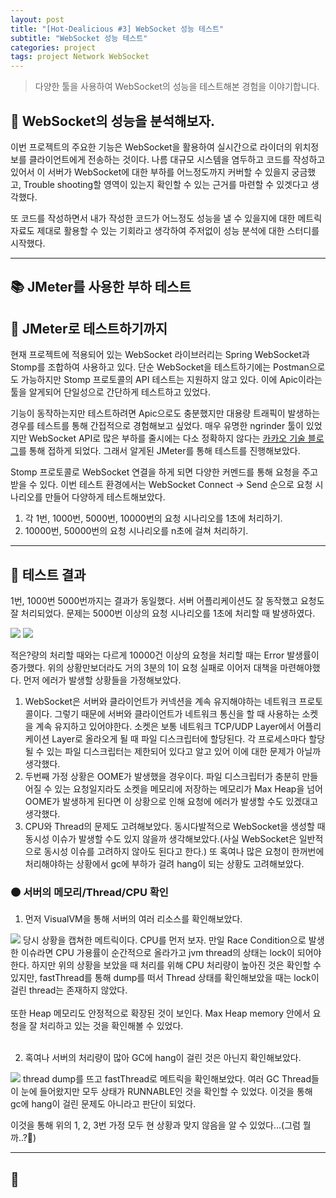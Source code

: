 ```yaml
---
layout: post
title: "[Hot-Dealicious #3] WebSocket 성능 테스트"
subtitle: "WebSocket 성능 테스트"
categories: project
tags: project Network WebSocket
---
```


> 다양한 툴을 사용하여 WebSocket의 성능을 테스트해본 경험을 이야기합니다.

<!--more-->

## 🌱 WebSocket의 성능을 분석해보자.
이번 프로젝트의 주요한 기능은 WebSocket을 활용하여 실시간으로 라이더의 위치정보를 클라이언트에게 전송하는 것이다. 나름 대규모 시스템을 염두하고 코드를 작성하고 
있어서 이 서버가 WebSocket에 대한 부하를 어느정도까지 커버할 수 있을지 궁금했고, Trouble shooting할 영역이 있는지 확인할 수 있는 근거를 마련할 수 있겟다고 생각했다.

또 코드를 작성하면서 내가 작성한 코드가 어느정도 성능을 낼 수 있을지에 대한 메트릭 자료도 제대로 활용할 수 있는 기회라고 생각하여 주저없이 성능 분석에 대한 스터디를 시작했다.

---
## 📚 JMeter를 사용한 부하 테스트
## 🌱 JMeter로 테스트하기까지
현재 프로젝트에 적용되어 있는 WebSocket 라이브러리는 Spring WebSocket과 Stomp를 조합하여 사용하고 있다. 단순 WebSocket을 테스트하기에는 Postman으로도 가능하지만 Stomp 프로토콜의 
API 테스트는 지원하지 않고 있다. 이에 Apic이라는 툴을 알게되어 단일성으로 간단하게 테스트하고 있었다.

기능이 동작하는지만 테스트하려면 Apic으로도 충분했지만 대용량 트래픽이 발생하는 경우를 테스트를 통해 간접적으로 경험해보고 싶었다. 매우 유명한 ngrinder 툴이 있었지만 WebSocket API로 많은 
부하를 줄시에는 다소 정확하지 않다는 [카카오 기술 블로그](https://tech.kakao.com/2020/06/15/websocket-part2/)를 통해 접하게 되었다. 그래서 알게된 JMeter를 통해 테스트를 진행해보았다.

Stomp 프로토콜로 WebSocket 연결을 하게 되면 다양한 커멘드를 통해 요청을 주고 받을 수 있다. 이번 테스트 환경에서는 WebSocket Connect -> Send 순으로 요청 시나리오를 만들어 다양하게 테스트해보았다.

1. 각 1번, 1000번, 5000번, 10000번의 요청 시나리오를 1초에 처리하기.
2. 10000번, 50000번의 요청 시나리오를 n초에 걸쳐 처리하기.

---
## 🌱 테스트 결과
1번, 1000번 5000번까지는 결과가 동일했다. 서버 어플리케이션도 잘 동작했고 요청도 잘 처리되었다. 문제는 5000번 이상의 요청 시나리오를 1초에 처리할 때 발생하였다.

<img src="https://wkblog-images.s3.ap-northeast-2.amazonaws.com/hot-dealicious/websocket-jmeter.png">
<img src="https://wkblog-images.s3.ap-northeast-2.amazonaws.com/hot-dealicious/websocket-jemter2.png">

적은?량의 처리할 때와는 다르게 10000건 이상의 요청을 처리할 때는 Error 발생률이 증가했다. 위의 상황만보더라도 거의 3분의 1이 요청 실패로 이어저 대책을 마련해야했다.
먼저 에러가 발생할 상황들을 가정해보았다.

1. WebSocket은 서버와 클라이언트가 커넥션을 계속 유지해야하는 네트워크 프로토콜이다. 그렇기 때문에 서버와 클라이언트가 네트워크 통신을 할 때 사용하는 소켓을 계속 유지하고 있어야한다.
소켓은 보통 네트워크 TCP/UDP Layer에서 어플리케이션 Layer로 올라오게 될 때 파일 디스크립터에 할당된다. 각 프로세스마다 할당될 수 있는 파일 디스크립터는 제한되어 있다고 알고 있어 이에 대한 문제가 아닐까 생각했다.
2. 두번째 가정 상황은 OOME가 발생했을 경우이다. 파일 디스크립터가 충분히 만들어질 수 있는 요청일지라도 소켓을 메모리에 저장하는 메모리가 Max Heap을 넘어 OOME가 발생하게 된다면 이 상황으로 인해 요청에 에러가 
발생할 수도 있겠대고 생각했다.
3. CPU와 Thread의 문제도 고려해보았다. 동시다발적으로 WebSocket을 생성할 때 동시성 이슈가 발생할 수도 있지 않을까 생각해보았다.(사실 WebSocket은 일반적으로 동시성 이슈를 고려하지 않아도 된다고 한다.) 또 혹여나 많은 요청이 한꺼번에 처리해야하는 상황에서 gc에 부하가 걸려 hang이 되는 상황도 고려해보았다.

### 🟤 서버의 메모리/Thread/CPU 확인
1. 먼저 VisualVM을 통해 서버의 여러 리소스를 확인해보았다.
<img src="https://wkblog-images.s3.ap-northeast-2.amazonaws.com/hot-dealicious/websocket-vm.png" />
당시 상황을 캡쳐한 메트릭이다. CPU를 먼저 보자. 만일 Race Condition으로 발생한 이슈라면 CPU 가용률이 순간적으로 올라가고 jvm thread의 상태는 lock이 되어야 한다. 하지만 위의 상황을 보았을 때 처리를 위해 CPU 처리량이 
높아진 것은 확인할 수 있지만, fastThread를 통해 dump를 떠서 Thread 상태를 확인해보았을 때는 lock이 걸린 thread는 존재하지 않았다.
<br />
<br />
또한 Heap 메모리도 안정적으로 확장된 것이 보인다. Max Heap memory 안에서 요청을 잘 처리하고 있는 것을 확인해볼 수 있었다.
<br />
<br />

2. 혹여나 서버의 처리량이 많아 GC에 hang이 걸린 것은 아닌지 확인해보았다.
<img src="https://wkblog-images.s3.ap-northeast-2.amazonaws.com/hot-dealicious/websocket-fastthread.png">
thread dump를 뜨고 fastThread로 메트릭을 확인해보았다. 여러 GC Thread들이 눈에 들어왔지만 모두 상태가 RUNNABLE인 것을 확인할 수 있었다. 이것을 통해 gc에 hang이 걸린 문제도 아니라고 판단이 되었다.

이것을 통해 위의 1, 2, 3번 가정 모두 현 상황과 맞지 않음을 알 수 있었다...(그럼 뭘까..?🤔)

---
## 🌱
